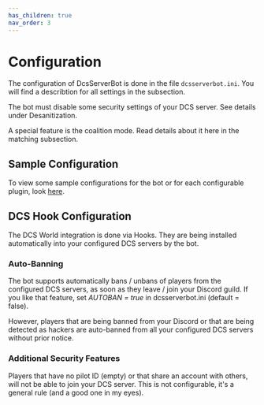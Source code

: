 ```yaml
---
has_children: true
nav_order: 3
---
```


# Configuration

The configuration of DcsServerBot is done in the file `dcsserverbot.ini`.
You will find a describtion for all settings in the subsection.

The bot must disable some security settings of your DCS server. See details under Desanitization.

A special feature is the coalition mode. Read details about it here in the matching subsection.

## Sample Configuration
To view some sample configurations for the bot or for each configurable plugin, look [here](./config/README.md).

## DCS Hook Configuration
The DCS World integration is done via Hooks. They are being installed automatically into your configured DCS servers by the bot.

### Auto-Banning
The bot supports automatically bans / unbans of players from the configured DCS servers, as soon as they leave / join your Discord guild.
If you like that feature, set _AUTOBAN = true_ in dcsserverbot.ini (default = false).

However, players that are being banned from your Discord or that are being detected as hackers are auto-banned from all your configured DCS servers without prior notice.

### Additional Security Features
Players that have no pilot ID (empty) or that share an account with others, will not be able to join your DCS server. 
This is not configurable, it's a general rule (and a good one in my eyes).
